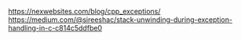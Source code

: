 
https://nexwebsites.com/blog/cpp_exceptions/
https://medium.com/@sireeshac/stack-unwinding-during-exception-handling-in-c-c814c5ddfbe0
